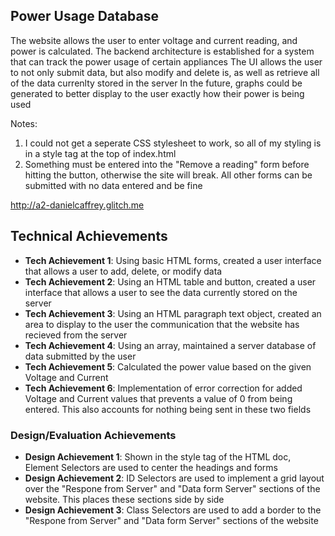 

## Power Usage Database

The website allows the user to enter voltage and current reading, and power is calculated. 
The backend architecture is established for a system that can track the power usage of certain appliances
The UI allows the user to not only submit data, but also modify and delete is, as well as retrieve all of the data currenlty stored in the server
In the future, graphs could be generated to better display to the user exactly how their power is being used

Notes:
  1) I could not get a seperate CSS stylesheet to work, so all of my styling is in a style tag at the top of index.html
  2) Something must be entered into the "Remove a reading" form before hitting the button, otherwise the site will break. All other forms can be submitted with no data entered and be fine

http://a2-danielcaffrey.glitch.me

## Technical Achievements
- **Tech Achievement 1**: Using basic HTML forms, created a user interface that allows a user to add, delete, or modify data
- **Tech Achievement 2**: Using an HTML table and button, created a user interface that allows a user to see the data currently stored on the server
- **Tech Achievement 3**: Using an HTML paragraph text object, created an area to display to the user the communication that the website has recieved from the server
- **Tech Achievement 4**: Using an array, maintained a server database of data submitted by the user
- **Tech Achievement 5**: Calculated the power value based on the given Voltage and Current
- **Tech Achievement 6**: Implementation of error correction for added Voltage and Current values that prevents a value of 0 from being entered. This also accounts for nothing being sent in these two fields

### Design/Evaluation Achievements
- **Design Achievement 1**: Shown in the style tag of the HTML doc, Element Selectors are used to center the headings and forms
- **Design Achievement 2**: ID Selectors are used to implement a grid layout over the "Respone from Server" and "Data form Server" sections of the website. This places these sections side by side
- **Design Achievement 3**: Class Selectors are used to add a border to the "Respone from Server" and "Data form Server" sections of the website
